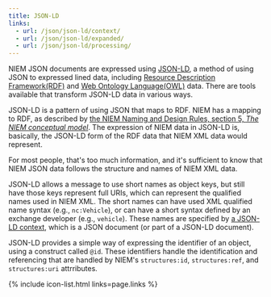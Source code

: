 ```yaml
---
title: JSON-LD
links:
  - url: /json/json-ld/context/
  - url: /json/json-ld/expanded/
  - url: /json/json-ld/processing/
---
```


NIEM JSON documents are expressed using [JSON-LD](https://json-ld.org), a method of using
JSON to expressed lined data, including [Resource Description Framework(RDF)](https://www.w3.org/RDF) and [Web Ontology Language(OWL)](https://www.w3.org/OWL/) data.
There are tools available that transform JSON-LD data in various ways.

JSON-LD is a pattern of using JSON that maps to 
RDF. NIEM has a mapping to RDF, as described by
[the NIEM Naming and Design Rules, section 5, *The NIEM conceptual model*](https://reference.niem.gov/niem/specification/naming-and-design-rules/4.0/niem-ndr-4.0.html#section_5).
The expression of NIEM data in JSON-LD is, basically, the JSON-LD form of the
RDF data that NIEM XML data would represent. 

For most people, that's too much information, and it's sufficient to know that
NIEM JSON data follows the structure and names of NIEM XML data.

JSON-LD allows a message to use short names as object keys, but still have those
keys represent full URIs, which can represent the qualified names used in NIEM
XML. The short names can have used XML qualified name syntax (e.g.,
`nc:Vehicle`), or can have a short syntax defined by an exchange developer
(e.g., `vehicle`). These names are specified by [a JSON-LD context](context),
which is a JSON document (or part of a JSON-LD document).

JSON-LD provides a simple way of expressing the identifier of an object, using a
construct called `@id`. These identifiers handle the identification and
referencing that are handled by NIEM's `structures:id`, `structures:ref`, and
`structures:uri` attrributes.

{% include icon-list.html links=page.links %}
